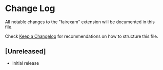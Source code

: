 # Change Log

All notable changes to the "fairexam" extension will be documented in this file.

Check [Keep a Changelog](http://keepachangelog.com/) for recommendations on how to structure this file.

## [Unreleased]

- Initial release